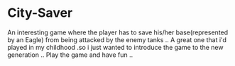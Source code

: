 # City-Saver

An interesting game where the player has to save his/her base(represented by an Eagle) from being attacked by the enemy tanks ..
A great one that i'd played in my childhood .so i just wanted to  introduce the game to the new generation ..
Play the game and have fun .. 
